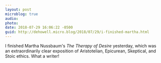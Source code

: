 ```yaml
---
layout: post
microblog: true
audio: 
photo: 
date: 2018-07-29 16:06:22 -0500
guid: http://dehowell.micro.blog/2018/07/29/i-finished-martha.html
---
```

I finished Martha Nussbaum's _The Therapy of Desire_ yesterday, which was an extraordinarily clear exposition of Aristotelian, Epicurean, Skeptical, and Stoic ethics. What a writer!
